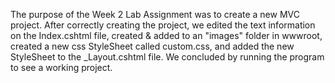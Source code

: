 The purpose of the Week 2 Lab Assignment was to create a new MVC project. After correctly creating the project, we edited the text information on the Index.cshtml file, created & added to an "images" folder in wwwroot, created a new css StyleSheet called custom.css, and added the new StyleSheet to the _Layout.cshtml file. We concluded by running the program to see a working project.
